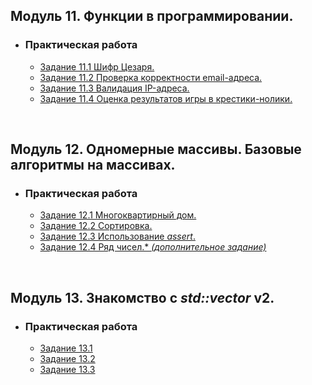 
## **Модуль 11. Функции в программировании.**
- ### **Практическая работа**
    - [Задание 11.1 Шифр Цезаря.](Module-11/Task-1/src/main.cpp)
    - [Задание 11.2 Проверка корректности email-адреса.](Module-11/Task-2/src/main.cpp)
    - [Задание 11.3 Валидация IP-адреса.](Module-11/Task-3/src/main.cpp)
    - [Задание 11.4 Оценка результатов игры в крестики-нолики.](Module-11/Task-4/src/main.cpp)

<br/>

## **Модуль 12. Одномерные массивы. Базовые алгоритмы на массивах.**
- ### **Практическая работа**
    - [Задание 12.1 Многоквартирный дом.](Module-12/Task-1/src/main.cpp)
    - [Задание 12.2 Сортировка.](Module-12/Task-2/src/main.cpp)
    - [Задание 12.3 Использование *assert*.](Module-12/Task-3/src/main.cpp)
    - [Задание 12.4 Ряд чисел.\* *(дополнительное задание)*](Module-12/Task-4/src/main.cpp)

<br/>

## **Модуль 13. Знакомство с *std::vector* v2.**
- ### **Практическая работа**
    - [Задание 13.1](module-13/Task-1/src/main.cpp)
    - [Задание 13.2](module-13/Task-2/src/main.cpp)
    - [Задание 13.3](module-13/Task-3/src/main.cpp)
